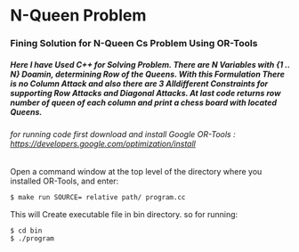 # N-Queen Problem

### Fining Solution for N-Queen Cs Problem Using OR-Tools

##### Here I have Used C++ for Solving Problem. There are N Variables with {1 .. N} Doamin, determining Row of the Queens. With this Formulation There is no Column Attack and also there are 3 Alldifferent Constraints for supporting Row Attacks and Diagonal Attacks. At last code returns row number of queen of each column and print a chess board with located Queens. 

###### for running code first download and install Google OR-Tools : https://developers.google.com/optimization/install

Open a command window at the top level of the directory where you installed OR-Tools, and enter:

```sh
$ make run SOURCE= relative path/ program.cc
```
This will Create executable file in bin directory. so for running:


```sh
$ cd bin
$ ./program
```
